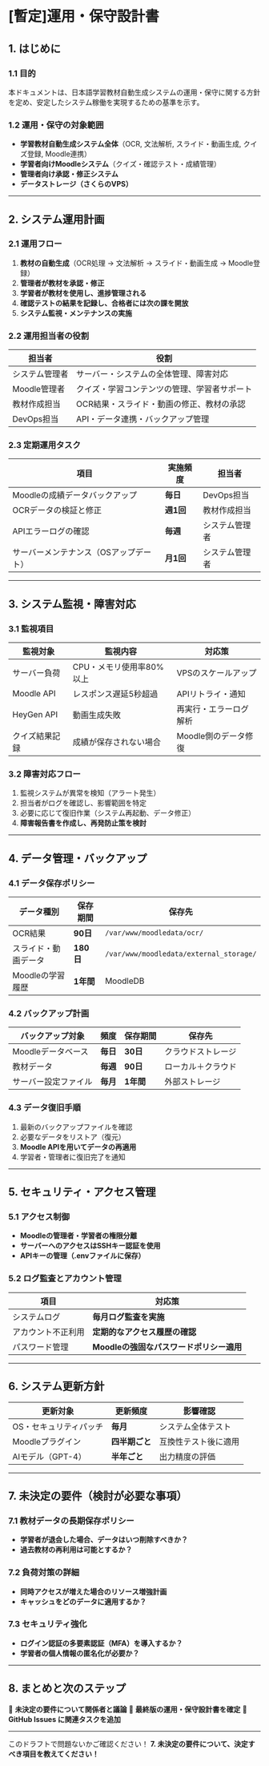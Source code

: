 # **[暫定]運用・保守設計書**

## **1. はじめに**
### **1.1 目的**
本ドキュメントは、日本語学習教材自動生成システムの運用・保守に関する方針を定め、安定したシステム稼働を実現するための基準を示す。

### **1.2 運用・保守の対象範囲**
- **学習教材自動生成システム全体**（OCR, 文法解析, スライド・動画生成, クイズ登録, Moodle連携）
- **学習者向けMoodleシステム**（クイズ・確認テスト・成績管理）
- **管理者向け承認・修正システム**
- **データストレージ（さくらのVPS）**

---

## **2. システム運用計画**
### **2.1 運用フロー**
1. **教材の自動生成**（OCR処理 → 文法解析 → スライド・動画生成 → Moodle登録）
2. **管理者が教材を承認・修正**
3. **学習者が教材を使用し、進捗管理される**
4. **確認テストの結果を記録し、合格者には次の課を開放**
5. **システム監視・メンテナンスの実施**

### **2.2 運用担当者の役割**
| 担当者 | 役割 |
|--------|------|
| システム管理者 | サーバー・システムの全体管理、障害対応 |
| Moodle管理者 | クイズ・学習コンテンツの管理、学習者サポート |
| 教材作成担当 | OCR結果・スライド・動画の修正、教材の承認 |
| DevOps担当 | API・データ連携・バックアップ管理 |

### **2.3 定期運用タスク**
| 項目 | 実施頻度 | 担当者 |
|------|--------|------|
| Moodleの成績データバックアップ | **毎日** | DevOps担当 |
| OCRデータの検証と修正 | **週1回** | 教材作成担当 |
| APIエラーログの確認 | **毎週** | システム管理者 |
| サーバーメンテナンス（OSアップデート） | **月1回** | システム管理者 |

---

## **3. システム監視・障害対応**
### **3.1 監視項目**
| 監視対象 | 監視内容 | 対応策 |
|----------|--------|------|
| サーバー負荷 | CPU・メモリ使用率80%以上 | VPSのスケールアップ |
| Moodle API | レスポンス遅延5秒超過 | APIリトライ・通知 |
| HeyGen API | 動画生成失敗 | 再実行・エラーログ解析 |
| クイズ結果記録 | 成績が保存されない場合 | Moodle側のデータ修復 |

### **3.2 障害対応フロー**
1. 監視システムが異常を検知（アラート発生）
2. 担当者がログを確認し、影響範囲を特定
3. 必要に応じて復旧作業（システム再起動、データ修正）
4. **障害報告書を作成し、再発防止策を検討**

---

## **4. データ管理・バックアップ**
### **4.1 データ保存ポリシー**
| データ種別 | 保存期間 | 保存先 |
|------------|--------|------|
| OCR結果 | **90日** | `/var/www/moodledata/ocr/` |
| スライド・動画データ | **180日** | `/var/www/moodledata/external_storage/` |
| Moodleの学習履歴 | **1年間** | MoodleDB |

### **4.2 バックアップ計画**
| バックアップ対象 | 頻度 | 保存期間 | 保存先 |
|----------------|------|--------|------|
| Moodleデータベース | **毎日** | **30日** | クラウドストレージ |
| 教材データ | **毎週** | **90日** | ローカル＋クラウド |
| サーバー設定ファイル | **毎月** | **1年間** | 外部ストレージ |

### **4.3 データ復旧手順**
1. 最新のバックアップファイルを確認
2. 必要なデータをリストア（復元）
3. **Moodle APIを用いてデータの再適用**
4. 学習者・管理者に復旧完了を通知

---

## **5. セキュリティ・アクセス管理**
### **5.1 アクセス制御**
- **Moodleの管理者・学習者の権限分離**
- **サーバーへのアクセスはSSHキー認証を使用**
- **APIキーの管理（.envファイルに保存）**

### **5.2 ログ監査とアカウント管理**
| 項目 | 対応策 |
|------|------|
| システムログ | **毎月ログ監査を実施** |
| アカウント不正利用 | **定期的なアクセス履歴の確認** |
| パスワード管理 | **Moodleの強固なパスワードポリシー適用** |

---

## **6. システム更新方針**
| 更新対象 | 更新頻度 | 影響確認 |
|--------|------|------|
| OS・セキュリティパッチ | **毎月** | システム全体テスト |
| Moodleプラグイン | **四半期ごと** | 互換性テスト後に適用 |
| AIモデル（GPT-4） | **半年ごと** | 出力精度の評価 |

---

## **7. 未決定の要件（検討が必要な事項）**
### **7.1 教材データの長期保存ポリシー**
- **学習者が退会した場合、データはいつ削除すべきか？**
- **過去教材の再利用は可能とするか？**

### **7.2 負荷対策の詳細**
- **同時アクセスが増えた場合のリソース増強計画**
- **キャッシュをどのデータに適用するか？**

### **7.3 セキュリティ強化**
- **ログイン認証の多要素認証（MFA）を導入するか？**
- **学習者の個人情報の匿名化が必要か？**

---

## **8. まとめと次のステップ**
📌 **未決定の要件について関係者と議論**
📌 **最終版の運用・保守設計書を確定**
📌 **GitHub Issues に関連タスクを追加**

---

このドラフトで問題ないかご確認ください！ **7. 未決定の要件について、決定すべき項目を教えてください！**

